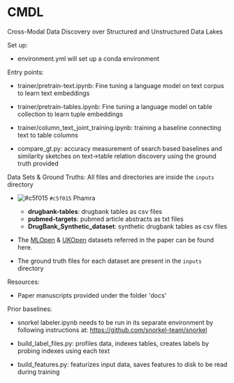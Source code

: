 # CMDL
Cross-Modal Data Discovery over Structured and Unstructured Data Lakes

Set up:
- environment.yml will set up a conda environment

Entry points:
- trainer/pretrain-text.ipynb: Fine tuning a language model on text corpus to learn text embeddings

- trainer/pretrain-tables.ipynb: Fine tuning a language model on table collection to learn tuple embeddings

- trainer/column_text_joint_training.ipynb: training a baseline connecting text to table columns

- compare_gt.py: accuracy measurement of search based baselines and similarity sketches on text->table relation discovery using the ground truth provided

Data Sets & Ground Truths:
All files and directories are inside the `inputs` directory

- ![#c5f015](https://placehold.co/15x15/c5f015/c5f015.png) `#c5f015` Phamra
    - **drugbank-tables**: drugbank tables as csv files
    - **pubmed-targets**: pubmed article abstracts as txt files
    - **DrugBank_Synthetic_dataset**: synthetic drugbank tables as csv files

- The [MLOpen](https://upcommons.upc.edu/bitstream/handle/2117/343152/p184.pdf?sequence=1&isAllowed=y) & [UKOpen](https://nkons.github.io/papers/290300a709.pdf) datasets referred in the paper can be found here. 

- The ground truth files for each dataset are present in the `inputs` directory

Resources:
- Paper manuscripts provided under the folder 'docs'

Prior baselines:
- snorkel labeler.ipynb needs to be run in its separate environment by following instructions at: https://github.com/snorkel-team/snorkel

- build_label_files.py: profiles data, indexes tables, creates labels by probing indexes using each text

- build_features.py: featurizes input data, saves features to disk to be read during training



